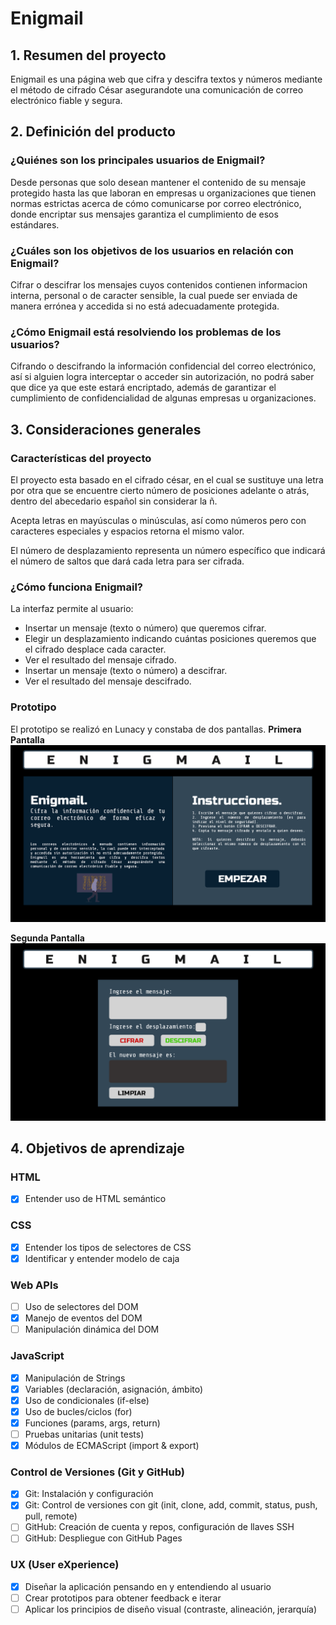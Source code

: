 # Enigmail


## 1. Resumen del proyecto
Enigmail es una página web que cifra y descifra textos y números mediante el método de cifrado César asegurandote una comunicación de correo electrónico fiable y segura.

## 2. Definición del producto

### ¿Quiénes son los principales usuarios de Enigmail?
Desde personas que solo desean mantener el contenido de su mensaje protegido hasta las que laboran en empresas u organizaciones que tienen normas estrictas acerca de cómo comunicarse por correo electrónico, donde encriptar sus mensajes garantiza el cumplimiento de esos estándares.
### ¿Cuáles son los objetivos de los usuarios en relación con Enigmail?
Cifrar o descifrar los mensajes cuyos contenidos contienen informacion interna, personal o de caracter sensible, la cual puede ser enviada de manera errónea y accedida si no está adecuadamente protegida.
### ¿Cómo Enigmail está resolviendo los problemas de los usuarios?
Cifrando o descifrando la información confidencial del correo electrónico, así si alguien logra interceptar o acceder sin autorización, no podrá saber que dice ya que este estará encriptado, además de garantizar el cumplimiento de confidencialidad de algunas empresas u organizaciones.

## 3. Consideraciones generales
### Características del proyecto

El proyecto esta basado en el cifrado césar, en el cual se sustituye una letra por otra que se encuentre cierto número de posiciones adelante o atrás, dentro del abecedario español sin considerar la ñ.

Acepta letras en mayúsculas o minúsculas, así como números pero con caracteres especiales y espacios retorna el mismo valor. 

El número de desplazamiento representa un número específico que indicará el número de saltos que dará cada letra para ser cifrada.
### ¿Cómo funciona Enigmail?
La interfaz permite al usuario:
* Insertar un mensaje (texto o número) que queremos cifrar.
* Elegir un desplazamiento indicando cuántas posiciones queremos que el cifrado desplace cada caracter.
* Ver el resultado del mensaje cifrado.
* Insertar un mensaje (texto o número) a descifrar.
* Ver el resultado del mensaje descifrado.

### Prototipo
El prototipo se realizó en Lunacy y constaba de dos pantallas.
**Primera Pantalla**
![imagen1](page1.png)

**Segunda Pantalla**
![imagen2](page2.png)


## 4. Objetivos de aprendizaje

### HTML

- [x] Entender uso de HTML semántico

### CSS

- [x] Entender los tipos de selectores de CSS
- [x] Identificar y entender modelo de caja

### Web APIs

- [ ] Uso de selectores del DOM
- [x] Manejo de eventos del DOM
- [ ] Manipulación dinámica del DOM

### JavaScript

- [x] Manipulación de Strings
- [x] Variables (declaración, asignación, ámbito)
- [x] Uso de condicionales (if-else)
- [x] Uso de bucles/ciclos (for)
- [x] Funciones (params, args, return)
- [ ] Pruebas unitarias (unit tests)
- [x] Módulos de ECMAScript (import & export)

### Control de Versiones (Git y GitHub)

- [x] Git: Instalación y configuración
- [x] Git: Control de versiones con git (init, clone, add, commit, status, push, pull, remote)
- [ ] GitHub: Creación de cuenta y repos, configuración de llaves SSH
- [ ] GitHub: Despliegue con GitHub Pages

### UX (User eXperience)

- [x] Diseñar la aplicación pensando en y entendiendo al usuario
- [ ] Crear prototipos para obtener feedback e iterar
- [ ] Aplicar los principios de diseño visual (contraste, alineación, jerarquía)